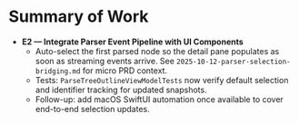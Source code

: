 # Summary of Work

- **E2 — Integrate Parser Event Pipeline with UI Components**
  - Auto-select the first parsed node so the detail pane populates as soon as streaming events arrive. See `2025-10-12-parser-selection-bridging.md` for micro PRD context.
  - Tests: `ParseTreeOutlineViewModelTests` now verify default selection and identifier tracking for updated snapshots.
  - Follow-up: add macOS SwiftUI automation once available to cover end-to-end selection updates.
